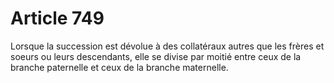 # Article 749

Lorsque la succession est dévolue à des collatéraux autres que les frères et soeurs ou leurs descendants, elle se divise par moitié entre ceux de la branche paternelle et ceux de la branche maternelle.
